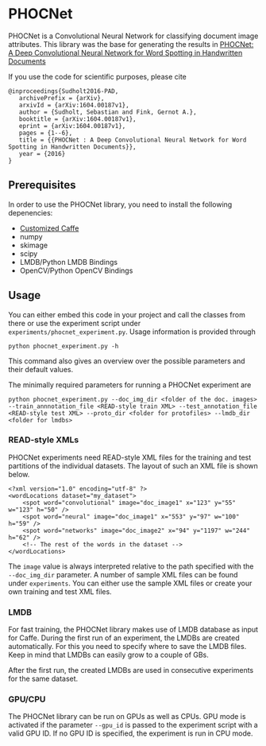 # PHOCNet

PHOCNet is a Convolutional Neural Network for classifying document image attributes. This library was the base for generating the results in [PHOCNet: A Deep Convolutional Neural Network for Word Spotting in Handwritten Documents](http://patrec.cs.tu-dortmund.de/pubs/abstracts/Sudholt2016-PAD.htm)

If you use the code for scientific purposes, please cite
```
@inproceedings{Sudholt2016-PAD,
   archivePrefix = {arXiv},
   arxivId = {arXiv:1604.00187v1},
   author = {Sudholt, Sebastian and Fink, Gernot A.},
   booktitle = {arXiv:1604.00187v1},
   eprint = {arXiv:1604.00187v1},
   pages = {1--6},
   title = {{PHOCNet : A Deep Convolutional Neural Network for Word Spotting in Handwritten Documents}},
   year = {2016}
}
```

## Prerequisites
In order to use the PHOCNet library, you need to install the following depenencies:
- [Customized Caffe](https://github.com/ssudholt/caffe/tree/patrec-master)
- numpy
- skimage
- scipy
- LMDB/Python LMDB Bindings
- OpenCV/Python OpenCV Bindings

## Usage
You can either embed this code in your project and call the classes from there or use the experiment script under `experiments/phocnet_experiment.py`.
Usage information is provided through
```
python phocnet_experiment.py -h
```
This command also gives an overview over the possible parameters and their default values.

The minimally required parameters for running a PHOCNet experiment are
```
python phocnet_experiment.py --doc_img_dir <folder of the doc. images> --train_annnotation_file <READ-style train XML> --test_annotation_file <READ-style test XML> --proto_dir <folder for protofiles> --lmdb_dir <folder for lmdbs>
```

### READ-style XMLs
PHOCNet experiments need READ-style XML files for the training and test partitions of the individual datasets. The layout of such an XML file is shown below.
```
<?xml version="1.0" encoding="utf-8" ?>
<wordLocations dataset="my_dataset">
    <spot word="convolutional" image="doc_image1" x="123" y="55" w="123" h="50" />
    <spot word="neural" image="doc_image1" x="553" y="97" w="100" h="59" />
    <spot word="networks" image="doc_image2" x="94" y="1197" w="244" h="62" />
    <!-- The rest of the words in the dataset -->
</wordLocations>
```
The `image` value is always interpreted relative to the path specified with the `--doc_img_dir` parameter. 
A number of sample XML files can be found under `experiments`. You can either use the sample XML files or create your own training and test XML files.

### LMDB
For fast training, the PHOCNet library makes use of LMDB database as input for Caffe. During the first run of an experiment, the LMDBs are created automatically. For this you need to specify where to save the LMDB files. Keep in mind that LMDBs can easily grow to a couple of GBs. 

After the first run, the created LMDBs are used in consecutive experiments for the same dataset.

### GPU/CPU
The PHOCNet library can be run on GPUs as well as CPUs. GPU mode is activated if the parameter `--gpu_id` is passed to the experiment script with a valid GPU ID. If no GPU ID is specified, the experiment is run in CPU mode.
